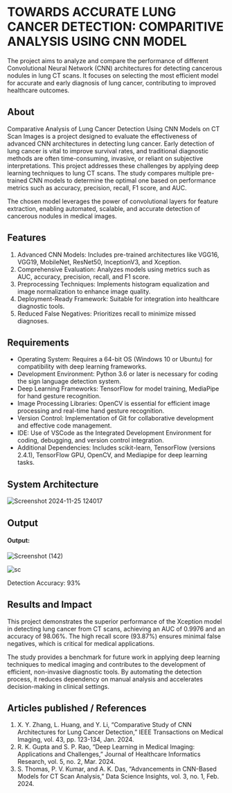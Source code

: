# TOWARDS ACCURATE LUNG CANCER DETECTION: COMPARITIVE ANALYSIS USING CNN MODEL

The project aims to analyze and compare the performance of different Convolutional Neural Network (CNN) architectures for detecting cancerous nodules in lung CT scans. It focuses on selecting the most efficient model for accurate and early diagnosis of lung cancer, contributing to improved healthcare outcomes.


## About
<!--Detailed Description about the project-->
Comparative Analysis of Lung Cancer Detection Using CNN Models on CT Scan Images is a project designed to evaluate the effectiveness of advanced CNN architectures in detecting lung cancer. Early detection of lung cancer is vital to improve survival rates, and traditional diagnostic methods are often time-consuming, invasive, or reliant on subjective interpretations. This project addresses these challenges by applying deep learning techniques to lung CT scans. The study compares multiple pre-trained CNN models to determine the optimal one based on performance metrics such as accuracy, precision, recall, F1 score, and AUC.

The chosen model leverages the power of convolutional layers for feature extraction, enabling automated, scalable, and accurate detection of cancerous nodules in medical images.


## Features
<!--List the features of the project as shown below-->
1. Advanced CNN Models: Includes pre-trained architectures like VGG16, VGG19, MobileNet, ResNet50, InceptionV3, and Xception.
2. Comprehensive Evaluation: Analyzes models using metrics such as AUC, accuracy, precision, recall, and F1 score.
3. Preprocessing Techniques: Implements histogram equalization and image normalization to enhance image quality.
4. Deployment-Ready Framework: Suitable for integration into healthcare diagnostic tools.
5. Reduced False Negatives: Prioritizes recall to minimize missed diagnoses.

## Requirements
<!--List the requirements of the project as shown below-->
* Operating System: Requires a 64-bit OS (Windows 10 or Ubuntu) for compatibility with deep learning frameworks.
* Development Environment: Python 3.6 or later is necessary for coding the sign language detection system.
* Deep Learning Frameworks: TensorFlow for model training, MediaPipe for hand gesture recognition.
* Image Processing Libraries: OpenCV is essential for efficient image processing and real-time hand gesture recognition.
* Version Control: Implementation of Git for collaborative development and effective code management.
* IDE: Use of VSCode as the Integrated Development Environment for coding, debugging, and version control integration.
* Additional Dependencies: Includes scikit-learn, TensorFlow (versions 2.4.1), TensorFlow GPU, OpenCV, and Mediapipe for deep learning tasks.

## System Architecture
<!--Embed the system architecture diagram as shown below-->
![Screenshot 2024-11-25 124017](https://github.com/user-attachments/assets/e5437185-008c-45b1-99aa-7dc158509367)


## Output

<!--Embed the Output picture at respective places as shown below as shown below-->
#### Output:

![Screenshot (142)](https://github.com/user-attachments/assets/9d41df56-2c40-4ffc-9b98-c5a30ece1d36)

![sc](https://github.com/user-attachments/assets/1768a7ce-68fd-4097-ac73-bc37b63b8cd6)


Detection Accuracy: 93%


## Results and Impact
<!--Give the results and impact as shown below-->
This project demonstrates the superior performance of the Xception model in detecting lung cancer from CT scans, achieving an AUC of 0.9976 and an accuracy of 98.06%. The high recall score (93.87%) ensures minimal false negatives, which is critical for medical applications.

The study provides a benchmark for future work in applying deep learning techniques to medical imaging and contributes to the development of efficient, non-invasive diagnostic tools. By automating the detection process, it reduces dependency on manual analysis and accelerates decision-making in clinical settings.


## Articles published / References
1. X. Y. Zhang, L. Huang, and Y. Li, “Comparative Study of CNN Architectures for Lung Cancer Detection,” IEEE Transactions on Medical Imaging, vol. 43, pp. 123-134, Jan. 2024.
2. R. K. Gupta and S. P. Rao, “Deep Learning in Medical Imaging: Applications and Challenges,” Journal of Healthcare Informatics Research, vol. 5, no. 2, Mar. 2024.
3. S. Thomas, P. V. Kumar, and A. K. Das, “Advancements in CNN-Based Models for CT Scan Analysis,” Data Science Insights, vol. 3, no. 1, Feb. 2024.



